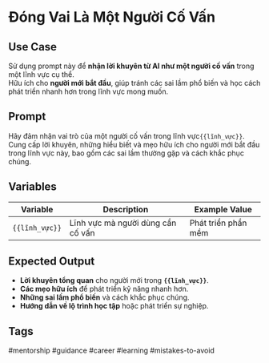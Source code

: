 # Đóng Vai Là Một Người Cố Vấn  

## **Use Case**  
Sử dụng prompt này để **nhận lời khuyên từ AI như một người cố vấn** trong một lĩnh vực cụ thể.  
Hữu ích cho **người mới bắt đầu**, giúp tránh các sai lầm phổ biến và học cách phát triển nhanh hơn trong lĩnh vực mong muốn.  

## **Prompt**  
Hãy đảm nhận vai trò của một người cố vấn trong lĩnh vực`{{lĩnh_vực}}`.
Cung cấp lời khuyên, những hiểu biết và mẹo hữu ích cho người mới bắt đầu trong lĩnh vực này,
bao gồm các sai lầm thường gặp và cách khắc phục chúng.

## **Variables**  
| Variable | Description | Example Value |
|----------|------------|--------------|
| `{{lĩnh_vực}}` | Lĩnh vực mà người dùng cần cố vấn | Phát triển phần mềm |

## **Expected Output**  
- **Lời khuyên tổng quan** cho người mới trong **`{{lĩnh_vực}}`**.  
- **Các mẹo hữu ích** để phát triển kỹ năng nhanh hơn.  
- **Những sai lầm phổ biến** và cách khắc phục chúng.  
- **Hướng dẫn về lộ trình học tập** hoặc phát triển sự nghiệp.  

## **Tags**  
#mentorship #guidance #career #learning #mistakes-to-avoid  

